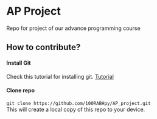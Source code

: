 # AP Project
Repo for project of our advance programming course

## How to contribute?
#### Install Git
Check this tutorial for installing git. [Tutorial](https://git-scm.com/book/en/v2/Getting-Started-Installing-Git/) 
#### Clone repo 
`git clone https://github.com/100RABHpy/AP_project.git`  
This will create a local copy of this repo to your device.

